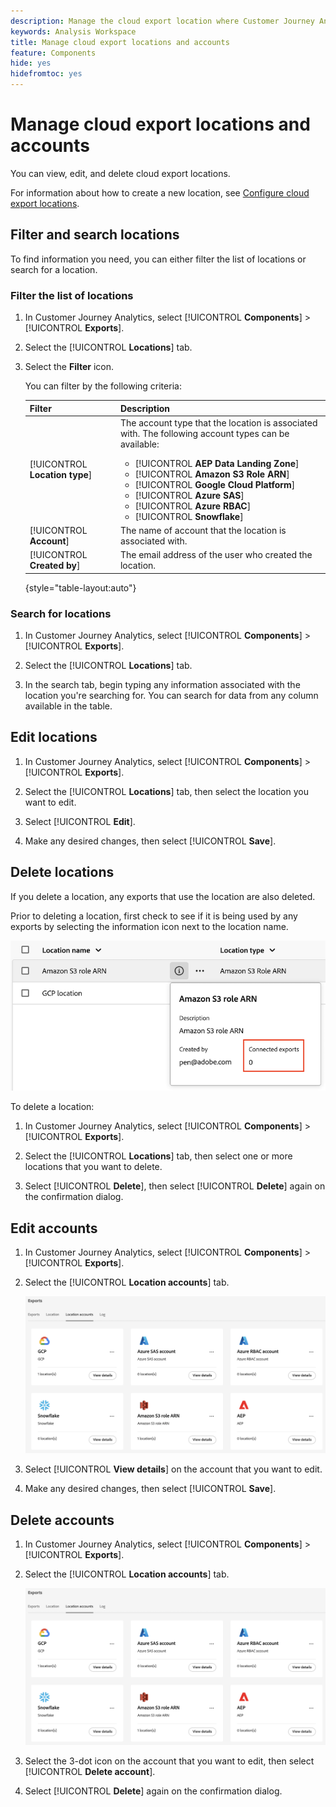 ```yaml
---
description: Manage the cloud export location where Customer Journey Analytics data can be sent
keywords: Analysis Workspace
title: Manage cloud export locations and accounts
feature: Components
hide: yes
hidefromtoc: yes
---
```

# Manage cloud export locations and accounts

You can view, edit, and delete cloud export locations.

For information about how to create a new location, see [Configure cloud export locations](/help/components/exports/cloud-export-locations.md).

## Filter and search locations

To find information you need, you can either filter the list of locations or search for a location.

### Filter the list of locations

1. In Customer Journey Analytics, select [!UICONTROL **Components**] > [!UICONTROL **Exports**].

1. Select the [!UICONTROL **Locations**] tab.

1. Select the **Filter** icon.

   <!-- add screenshot -->

   You can filter by the following criteria:

   |Filter | Description |
   |---------|----------|
   | [!UICONTROL **Location type**]<!--should this be changed to Account type?--> | The account type that the location is associated with. The following account types can be available: <ul><li>[!UICONTROL **AEP Data Landing Zone**]</li><li>[!UICONTROL **Amazon S3 Role ARN**]</li><li>[!UICONTROL **Google Cloud Platform**]</li><li>[!UICONTROL **Azure SAS**]</li><li>[!UICONTROL **Azure RBAC**]</li><li>[!UICONTROL **Snowflake**]</li></ul> | 
   | [!UICONTROL **Account**] | The name of account that the location is associated with. |
   | [!UICONTROL **Created by**] | The email address of the user who created the location. |

   {style="table-layout:auto"}

### Search for locations

1. In Customer Journey Analytics, select [!UICONTROL **Components**] > [!UICONTROL **Exports**].

1. Select the [!UICONTROL **Locations**] tab.

1. In the search tab, begin typing any information associated with the location you're searching for. You can search for data from any column available in the table.

## Edit locations

1. In Customer Journey Analytics, select [!UICONTROL **Components**] > [!UICONTROL **Exports**].

1. Select the [!UICONTROL **Locations**] tab, then select the location you want to edit.

   <!-- add screenshot? -->

1. Select [!UICONTROL **Edit**].

1. Make any desired changes, then select [!UICONTROL **Save**].

## Delete locations

If you delete a location, any exports that use the location are also deleted. 

Prior to deleting a location, first check to see if it is being used by any exports by selecting the information icon next to the location name.

![connected exports](assets/location-connected-exports.png)

To delete a location:

1. In Customer Journey Analytics, select [!UICONTROL **Components**] > [!UICONTROL **Exports**].

1. Select the [!UICONTROL **Locations**] tab, then select one or more locations that you want to delete.

   <!-- add screenshot? -->

1. Select [!UICONTROL **Delete**], then select [!UICONTROL **Delete**] again on the confirmation dialog.

## Edit accounts

1. In Customer Journey Analytics, select [!UICONTROL **Components**] > [!UICONTROL **Exports**].

1. Select the [!UICONTROL **Location accounts**] tab.

   ![Accounts page](assets/account-page.png)

1. Select [!UICONTROL **View details**] on the account that you want to edit.

1. Make any desired changes, then select [!UICONTROL **Save**].

## Delete accounts

1. In Customer Journey Analytics, select [!UICONTROL **Components**] > [!UICONTROL **Exports**].

1. Select the [!UICONTROL **Location accounts**] tab.

   ![Accounts page](assets/account-page.png)

1. Select the 3-dot icon on the account that you want to edit, then select [!UICONTROL **Delete account**]. 

1. Select [!UICONTROL **Delete**] again on the confirmation dialog.
